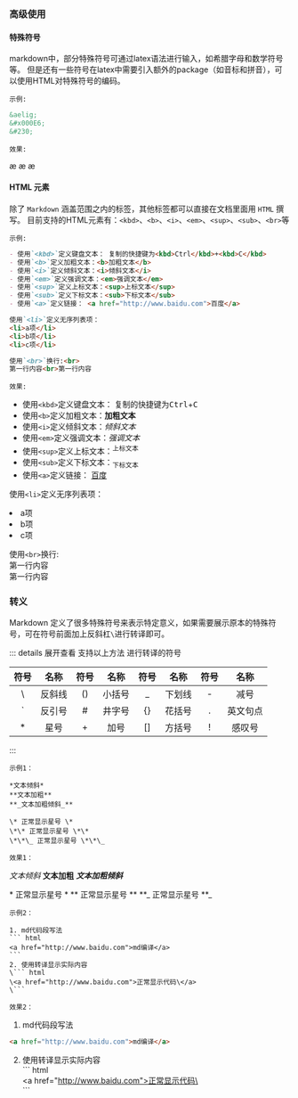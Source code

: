 ### 高级使用

#### 特殊符号
markdown中，部分特殊符号可通过latex语法进行输入，如希腊字母和数学符号等。
但是还有一些符号在latex中需要引入额外的package（如音标和拼音），可以使用HTML对特殊符号的编码。

`示例:`
``` md
&aelig;
&#x000E6;
&#230;
```
`效果:`

&aelig;
&#x000E6;
&#230;

#### HTML 元素
除了 `Markdown` 涵盖范围之内的标签，其他标签都可以直接在文档里面用 `HTML` 撰写。
目前支持的HTML元素有：`<kbd>`、`<b>`、`<i>`、`<em>`、`<sup>`、`<sub>`、`<br>`等

`示例:`
``` md
- 使用`<kbd>`定义键盘文本： 复制的快捷键为<kbd>Ctrl</kbd>+<kbd>C</kbd>    
- 使用`<b>`定义加粗文本：<b>加粗文本</b>   
- 使用`<i>`定义倾斜文本：<i>倾斜文本</i>   
- 使用`<em>`定义强调文本：<em>强调文本</em>   
- 使用`<sup>`定义上标文本：<sup>上标文本</sup>   
- 使用`<sub>`定义下标文本：<sub>下标文本</sub> 
- 使用`<a>`定义链接： <a href="http://www.baidu.com">百度</a> 

使用`<li>`定义无序列表项：
<li>a项</li> 
<li>b项</li> 
<li>c项</li> 

使用`<br>`换行:<br>
第一行内容<br>第一行内容
```
`效果:`

- 使用`<kbd>`定义键盘文本： 复制的快捷键为<kbd>Ctrl</kbd>+<kbd>C</kbd>    
- 使用`<b>`定义加粗文本：<b>加粗文本</b>   
- 使用`<i>`定义倾斜文本：<i>倾斜文本</i>   
- 使用`<em>`定义强调文本：<em>强调文本</em>   
- 使用`<sup>`定义上标文本：<sup>上标文本</sup>   
- 使用`<sub>`定义下标文本：<sub>下标文本</sub> 
- 使用`<a>`定义链接： <a href="http://www.baidu.com">百度</a> 

使用`<li>`定义无序列表项：
<li>a项</li> 
<li>b项</li> 
<li>c项</li> 

使用`<br>`换行:<br>
第一行内容<br>第一行内容

### 转义
Markdown 定义了很多特殊符号来表示特定意义，如果需要展示原本的特殊符号，可在符号前面加上反斜杠`\`进行转译即可。

::: details 展开查看 支持以上方法 进行转译的符号

符号      |  名称     | 符号      |  名称    | 符号      |  名称     | 符号      |  名称 
:--------:|:--------:|:---------:|:-------:|:---------:|:---------:|:---------:|:-------:
\\       |  反斜线    | \()      |  小括号  |  \_       |  下划线    | \-       |  减号     
\`       |  反引号    | \#       |  井字号  |  \{}      |  花括号    | \.       |  英文句点    
\*       |  星号      |\+        |  加号    |\[]        |  方括号    | \!       |  感叹号 

:::


`示例1：`

<!-- ``` md -->
    *文本倾斜*
    **文本加粗**
    **_文本加粗倾斜_**

    \* 正常显示星号 \*
    \*\* 正常显示星号 \*\*
    \*\*\_ 正常显示星号 \*\*\_
<!-- ``` -->
`效果1：`

*文本倾斜*
**文本加粗**
**_文本加粗倾斜_**

\* 正常显示星号 \*
\*\* 正常显示星号 \*\*
\*\*\_ 正常显示星号 \*\*\_


<!-- `示例2：`
1. md代码段写法  
> \``` html   
> \<a href="http://www.baidu.com">md编译\</a>   
> \```   
2. 使用转译显示实际内容
> \\\``` html   
> \\\<a href="http://www.baidu.com">正常显示代码\</a>   
> \\\```   

`效果2：`
1. md代码段写法 
> ``` html   
> <a href="http://www.baidu.com"></a>   
> ```
2. 使用转译显示实际内容
> \``` html   
> \<a href="http://www.baidu.com">\</a>   
> \``` -->


`示例2：`

    1. md代码段写法  
    ``` html   
    <a href="http://www.baidu.com">md编译</a>   
    ```
    2. 使用转译显示实际内容
    \``` html   
    \<a href="http://www.baidu.com">正常显示代码\</a>   
    \```   

`效果2：`
1. md代码段写法 
``` html   
<a href="http://www.baidu.com">md编译</a>   
```
2. 使用转译显示实际内容   
\``` html   
\<a href="http://www.baidu.com">正常显示代码\</a>   
\```
